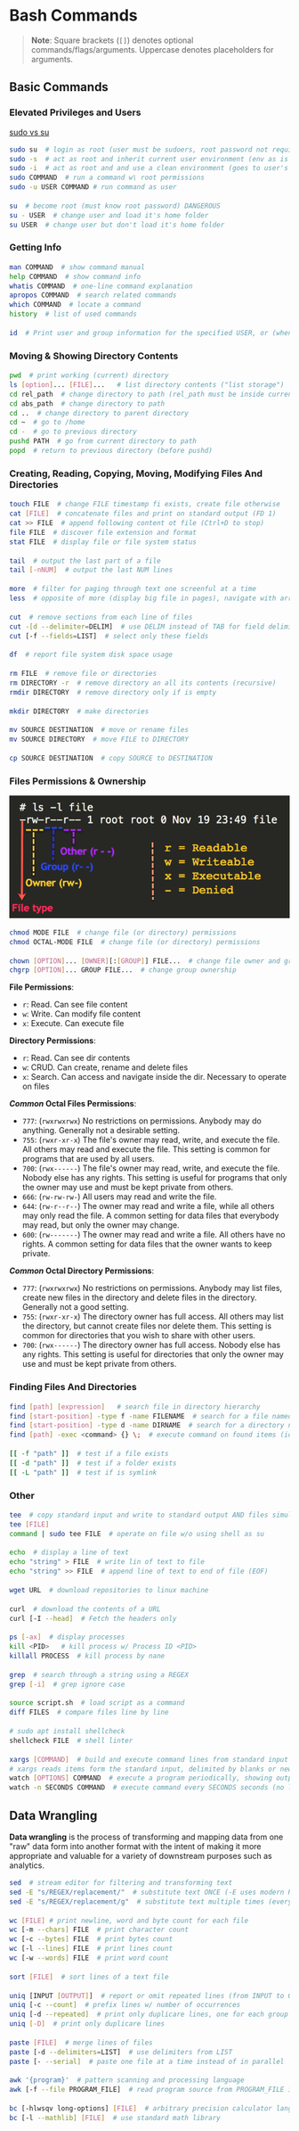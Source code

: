 # Bash Commands

> **Note**: Square brackets (`[]`) denotes optional commands/flags/arguments. Uppercase denotes placeholders for arguments.

## Basic Commands

### Elevated Privileges and Users

[sudo vs su](https://unix.stackexchange.com/questions/35338/su-vs-sudo-s-vs-sudo-i-vs-sudo-bash/35342)

```bash
sudo su  # login as root (user must be sudoers, root password not required) DANGEROUS
sudo -s  # act as root and inherit current user environment (env as is now, along current dir and env vars) SAFE (can modify user environment)
sudo -i  # act as root and and use a clean environment (goes to user's home, runs .bashrc) SAFEST
sudo COMMAND  # run a command w\ root permissions
sudo -u USER COMMAND # run command as user

su  # become root (must know root password) DANGEROUS
su - USER  # change user and load it's home folder
su USER  # change user but don't load it's home folder
```

### Getting Info

```sh
man COMMAND  # show command manual
help COMMAND  # show command info
whatis COMMAND  # one-line command explanation
apropos COMMAND  # search related commands
which COMMAND  # locate a command
history  # list of used commands

id  # Print user and group information for the specified USER, or (when USER omitted) for the current user
```

### Moving & Showing Directory Contents

```sh
pwd  # print working (current) directory
ls [option]... [FILE]...   # list directory contents ("list storage")
cd rel_path  # change directory to path (rel_path must be inside current directory)
cd abs_path  # change directory to path
cd ..  # change directory to parent directory
cd ~  # go to /home
cd -  # go to previous directory
pushd PATH  # go from current directory to path
popd  # return to previous directory (before pushd)
```

### Creating, Reading, Copying, Moving, Modifying Files And Directories

```sh
touch FILE  # change FILE timestamp fi exists, create file otherwise
cat [FILE]  # concatenate files and print on standard output (FD 1)
cat >> FILE  # append following content ot file (Ctrl+D to stop)
file FILE  # discover file extension and format
stat FILE  # display file or file system status

tail  # output the last part of a file
tail [-nNUM]  # output the last NUM lines

more  # filter for paging through text one screenful at a time
less  # opposite of more (display big file in pages), navigate with arrow keys or space bar

cut  # remove sections from each line of files
cut -[d --delimiter=DELIM]  # use DELIM instead of TAB for field delimiter
cut [-f --fields=LIST]  # select only these fields

df  # report file system disk space usage

rm FILE  # remove file or directories
rm DIRECTORY -r  # remove directory an all its contents (recursive)
rmdir DIRECTORY  # remove directory only if is empty

mkdir DIRECTORY  # make directories

mv SOURCE DESTINATION  # move or rename files
mv SOURCE DIRECTORY  # move FILE to DIRECTORY

cp SOURCE DESTINATION  # copy SOURCE to DESTINATION
```

### Files Permissions & Ownership

![Linux Permissions](../img/bash_files-permissions-and-ownership-basics-in-linux.png "files info and permissions")

```sh
chmod MODE FILE  # change file (or directory) permissions
chmod OCTAL-MODE FILE  # change file (or directory) permissions

chown [OPTION]... [OWNER][:[GROUP]] FILE...  # change file owner and group
chgrp [OPTION]... GROUP FILE...  # change group ownership
```

**File Permissions**:

- `r`: Read. Can see file content
- `w`: Write. Can modify file content
- `x`: Execute. Can execute file

**Directory Permissions**:

- `r`: Read. Can see dir contents
- `w`: CRUD. Can create, rename and delete files
- `x`: Search. Can access and navigate inside the dir. Necessary to operate on files

***Common* Octal Files Permissions**:

- `777`: (`rwxrwxrwx`) No restrictions on permissions. Anybody may do anything. Generally not a desirable setting.
- `755`: (`rwxr-xr-x`) The file's owner may read, write, and execute the file. All others may read and execute the file. This setting is common for programs that are used by all users.
- `700`: (`rwx------`) The file's owner may read, write, and execute the file. Nobody else has any rights. This setting is useful for programs that only the owner may use and must be kept private from others.
- `666`: (`rw-rw-rw-`) All users may read and write the file.
- `644`: (`rw-r--r--`) The owner may read and write a file, while all others may only read the file. A common setting for data files that everybody may read, but only the owner may change.
- `600`: (`rw-------`) The owner may read and write a file. All others have no rights. A common setting for data files that the owner wants to keep private.

***Common* Octal Directory Permissions**:

- `777`: (`rwxrwxrwx`) No restrictions on permissions. Anybody may list files, create new files in the directory and delete files in the directory. Generally not a good setting.
- `755`: (`rwxr-xr-x`) The directory owner has full access. All others may list the directory, but cannot create files nor delete them. This setting is common for directories that you wish to share with other users.
- `700`: (`rwx------`) The directory owner has full access. Nobody else has any rights. This setting is useful for directories that only the owner may use and must be kept private from others.

### Finding Files And Directories

```sh
find [path] [expression]   # search file in directory hierarchy
find [start-position] -type f -name FILENAME  # search for a file named "filename"
find [start-position] -type d -name DIRNAME  # search for a directory named "dirname"
find [path] -exec <command> {} \;  # execute command on found items (identified by {})

[[ -f "path" ]]  # test if a file exists
[[ -d "path" ]]  # test if a folder exists
[[ -L "path" ]]  # test if is symlink
```

### Other

```sh
tee  # copy standard input and write to standard output AND files simultaneously
tee [FILE]
command | sudo tee FILE  # operate on file w/o using shell as su

echo  # display a line of text
echo "string" > FILE  # write lin of text to file
echo "string" >> FILE  # append line of text to end of file (EOF)

wget URL  # download repositories to linux machine

curl  # download the contents of a URL
curl [-I --head]  # Fetch the headers only

ps [-ax]  # display processes
kill <PID>   # kill process w/ Process ID <PID>
killall PROCESS  # kill process by nane

grep  # search through a string using a REGEX
grep [-i]  # grep ignore case

source script.sh  # load script as a command
diff FILES  # compare files line by line

# sudo apt install shellcheck
shellcheck FILE  # shell linter

xargs [COMMAND]  # build and execute command lines from standard input
# xargs reads items form the standard input, delimited by blanks or newlines, and executes the COMMAND one or more times with the items as arguments
watch [OPTIONS] COMMAND  # execute a program periodically, showing output full-screen
watch -n SECONDS COMMAND  # execute command every SECONDS seconds (no less than 0.1 seconds)
```

## Data Wrangling

**Data wrangling** is the process of transforming and mapping data from one "raw" data form into another format with the intent of making it more appropriate and valuable for a variety of downstream purposes such as analytics.

```bash
sed  # stream editor for filtering and transforming text
sed -E "s/REGEX/replacement/"  # substitute text ONCE (-E uses modern REGEX)
sed -E "s/REGEX/replacement/g"  # substitute text multiple times (every match)

wc [FILE] # print newline, word and byte count for each file
wc [-m --chars] FILE  # print character count
wc [-c --bytes] FILE  # print bytes count
wc [-l --lines] FILE  # print lines count
wc [-w --words] FILE  # print word count

sort [FILE]  # sort lines of a text file

uniq [INPUT [OUTPUT]]  # report or omit repeated lines (from INPUT to OUTPUT)
uniq [-c --count]  # prefix lines w/ number of occurrences
uniq [-d --repeated]  # print only duplicare lines, one for each group
uniq [-D]  # print only duplicare lines

paste [FILE]  # merge lines of files
paste [-d --delimiters=LIST]  # use delimiters from LIST
paste [- --serial]  # paste one file at a time instead of in parallel

awk '{program}'  # pattern scanning and processing language
awk [-f --file PROGRAM_FILE]  # read program source from PROGRAM_FILE instead of from first argument

bc [-hlwsqv long-options] [FILE]  # arbitrary precision calculator language
bc [-l --mathlib] [FILE]  # use standard math library
```
